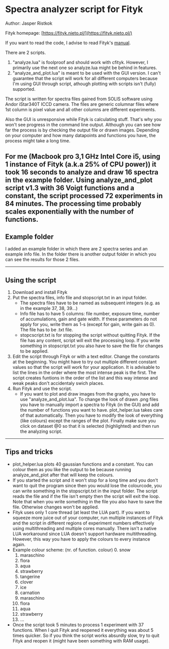 # Spectra analyzer script for Fityk

Author: Jasper Ristkok


Fityk homepage: [https://fityk.nieto.pl/](https://fityk.nieto.pl/)

If you want to read the code, I advise to read Fityk's [manual](https://fityk.nieto.pl/fityk-manual.html).

There are 2 scripts.

1. "analyze.lua" is foolproof and should work with cfityk. However, I primarily use the next one so analyze.lua might be behind in features.
2. "analyze_and_plot.lua" is meant to be used with the GUI version. I can't guarantee that the script will work for all different computers because I'm using GUI through script, athough plotting with scripts isn't (fully) supported.

The script is written for spectra files gained from SOLIS software using Andor iStar340T ICCD camera. The files are generic columnar files where 1st column is pixel value and all other columns are different experiments.

Also the GUI is unresponsive while Fityk is calculating stuff. That's why you won't see progress in the command line output. Although you can see how far the process is by checking the output file or drawn images. Depending on your computer and how many datapoints and functions you have, the process might take a long time. 

For me (Macbook pro 3,1 GHz Intel Core i5, using 1 instance of Fityk (a.k.a 25% of CPU power)) it took 16 seconds to analyze and draw 16 spectra in the example folder. Using analyze_and_plot script v1.3 with 36 Voigt functions and a constant, the script processed 72 experiments in 84 minutes. The processing time probably scales exponentially with the number of functions.
---

## Example folder

I added an example folder in which there are 2 spectra series and an example info file. In the folder there is another output folder in which you can see the results for those 2 files.

---

## Using the script

1. Download and install Fityk
2. Put the spectra files, info file and stopscript.txt in an input folder.
	* The spectra files have to be named as subsequent integers (e.g. as in the example 37, 38, 39...)
	* Info file has to have 5 columns: file number, exposure time, number of accumulations, gain and gate width. If these parameters do not apply for you, write them as 1-s (except for gain, write gain as 0). The file has to be .txt file.
	* stopcscript.txt is for stopping the script without quitting Fityk. If the file has any content, script will exit the processing loop. If you write something in stopscript.txt you also have to save the file for changes to be applied.
3. Edit the script through Fityk or with a text editor. Change the constants at the beginning. You might have to try out multiple different constant values so that the script will work for your application. It is advisable to list the lines in the order where the most intense peak is the first. The script creates funtions in the order of the list and this way intense and weak peaks don't accidentaly swich places. 
4. Run Fityk and use the script.
	* If you want to plot and draw images from the graphs, you have to use "analyze_and_plot.lua". To change the look of drawn .png files you have to manually import a spectra to Fityk (in the GUI) and add the number of functions you want to have. plot_helper.lua takes care of that automatically. Then you have to modify the look of everything (like colours) except the ranges of the plot. Finally make sure you click on dataset @0 so that it is selected (highlighted) and then run the analyzing script. 

---

## Tips and tricks

* plot_helper.lua plots 40 gaussian functions and a constant. You can colour them as you like the output to be because running analyze_and_plot after that will keep the colours.
* If you started the script and it won't stop for a long time and you don't want to quit the program since then you would lose the colourcode, you can write something in the stopscript.txt in the input folder. The script reads the file and if the file isn't empty then the script will exit the loop. Note that when you write something in the file you also have to save the file. Otherwise changes won't be applied.
* Fityk uses only 1 core thread (at least the LUA part). If you want to squeeze more juice out of your computer, run multiple instances of Fityk and the script in different regions of experiment numbers effectively using multithreading and multiple cores manually. There isn't a native LUA workaround since LUA doesn't support hardware multithreading. However, this way you have to apply the colours to every instance again.
* Example colour scheme: (nr. of function. colour)
	0. snow
	1. maraschino
	2. flora
	3. aqua
	4. strawberry
	5. tangerine
	6. clover
	7. ice
	8. carnation
	9. maraschino
	10. flora
	11. aqua
	12. strawberry
	13. ...
* Once the script took 5 minutes to process 1 experiment with 37 functions. When I quit Fityk and reopened it everything was about 5 times quicker. So if you think the script works absurdly slow, try to quit Fityk and reopen it (might have been something with RAM usage).

